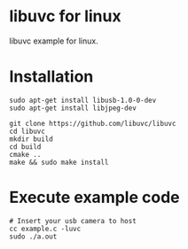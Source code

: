 # libuvc for linux
libuvc example for linux.   

# Installation
```
sudo apt-get install libusb-1.0-0-dev
sudo apt-get install libjpeg-dev

git clone https://github.com/libuvc/libuvc
cd libuvc
mkdir build
cd build
cmake ..
make && sudo make install
```

# Execute example code
```
# Insert your usb camera to host
cc example.c -luvc
sudo ./a.out
```
